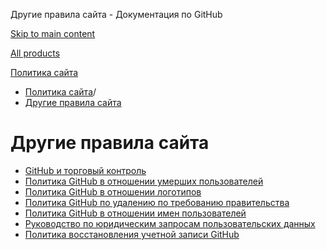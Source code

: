 Другие правила сайта - Документация по GitHub

[Skip to main content](#main-content)

[All products](/ru)

[Политика сайта](/ru/site-policy)

* [Политика сайта](/ru/site-policy)/
* [Другие правила сайта](/ru/site-policy/other-site-policies)

Другие правила сайта
==========

* [GitHub и торговый контроль](/ru/site-policy/other-site-policies/github-and-trade-controls)
* [Политика GitHub в отношении умерших пользователей](/ru/site-policy/other-site-policies/github-deceased-user-policy)
* [Политика GitHub в отношении логотипов](/ru/site-policy/other-site-policies/github-logo-policy)
* [Политика GitHub по удалению по требованию правительства](/ru/site-policy/other-site-policies/github-government-takedown-policy)
* [Политика GitHub в отношении имен пользователей](/ru/site-policy/other-site-policies/github-username-policy)
* [Руководство по юридическим запросам пользовательских данных](/ru/site-policy/other-site-policies/guidelines-for-legal-requests-of-user-data)
* [Политика восстановления учетной записи GitHub](/ru/site-policy/other-site-policies/github-account-recovery-policy)

